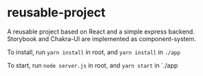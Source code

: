 # reusable-project

A reusable project based on React and a simple express backend. Storybook and Chakra-UI are implemented as component-system.

To install, run `yarn install` in root, and `yarn install` in `./app`

To start, run `node server.js` in root, and `yarn start` in `./app
